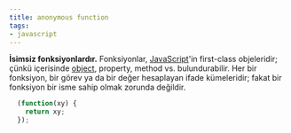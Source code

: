 ```yaml
---
title: anonymous function
tags:
- javascript
---
```


**İsimsiz fonksiyonlardır.** Fonksiyonlar, [JavaScript](/k/javascript)'in first-class objeleridir; çünkü içerisinde [object](/object), property, method vs. bulundurabilir.  Her bir fonksiyon, bir görev ya da bir değer hesaplayan ifade kümeleridir; fakat bir fonksiyon bir isme sahip olmak zorunda değildir.

```js
  (function(xy) { 
    return xy;
  });
```
